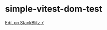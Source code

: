 # simple-vitest-dom-test

[Edit on StackBlitz ⚡️](https://stackblitz.com/edit/vitest-dev-vitest-6vnw6c)